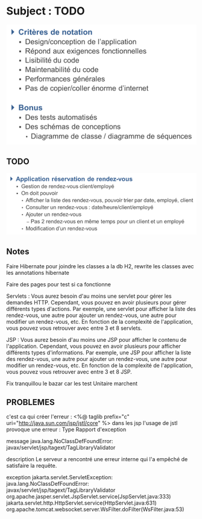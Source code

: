 # Subject : TODO
![img.png](img.png)

## TODO
![img_1.png](img_1.png)

## Notes
Faire Hibernate pour joindre les classes a la db H2, rewrite les classes avec les annotations hibernate

Faire des pages pour test si ca fonctionne

Servlets : Vous aurez besoin d'au moins une servlet pour gérer les demandes HTTP. Cependant, vous pouvez en avoir plusieurs pour gérer différents types d'actions. Par exemple, une servlet pour afficher la liste des rendez-vous, une autre pour ajouter un rendez-vous, une autre pour modifier un rendez-vous, etc. En fonction de la complexité de l'application, vous pouvez vous retrouver avec entre 3 et 8 servlets.

JSP : Vous aurez besoin d'au moins une JSP pour afficher le contenu de l'application. Cependant, vous pouvez en avoir plusieurs pour afficher différents types d'informations. Par exemple, une JSP pour afficher la liste des rendez-vous, une autre pour ajouter un rendez-vous, une autre pour modifier un rendez-vous, etc. En fonction de la complexité de l'application, vous pouvez vous retrouver avec entre 3 et 8 JSP.

Fix tranquillou le bazar car les test Unitaire marchent

## PROBLEMES

c'est ca qui créer l'erreur : <%@ taglib prefix="c" uri="http://java.sun.com/jsp/jstl/core" %> dans les jsp l'usage 
de jstl provoque une erreur : Type Rapport d'exception

message java.lang.NoClassDefFoundError: javax/servlet/jsp/tagext/TagLibraryValidator

description Le serveur a rencontré une erreur interne qui l'a empêché de satisfaire la requête.

exception jakarta.servlet.ServletException: java.lang.NoClassDefFoundError: javax/servlet/jsp/tagext/TagLibraryValidator
org.apache.jasper.servlet.JspServlet.service(JspServlet.java:333)
jakarta.servlet.http.HttpServlet.service(HttpServlet.java:631)
org.apache.tomcat.websocket.server.WsFilter.doFilter(WsFilter.java:53)